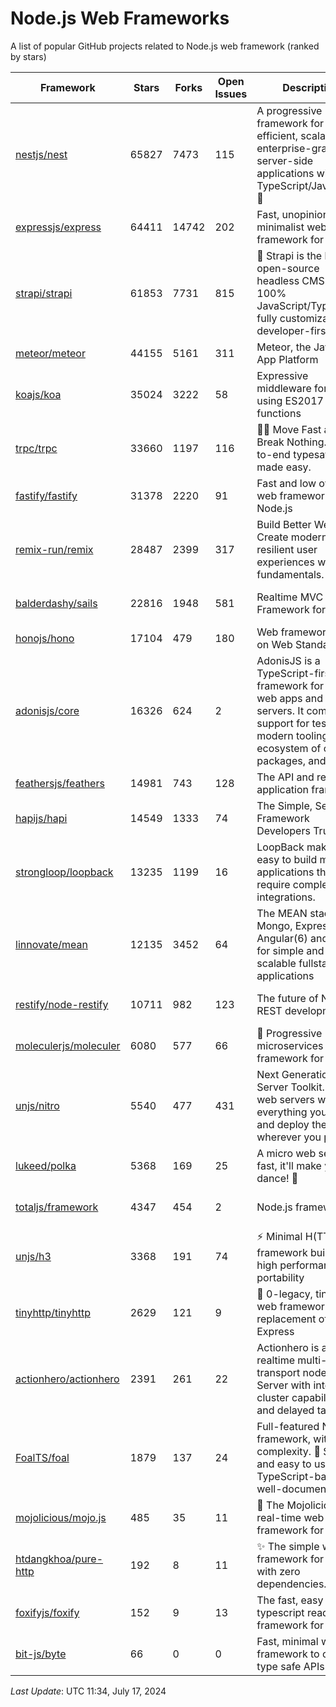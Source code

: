 # Node.js Web Frameworks
A list of popular GitHub projects related to Node.js web framework (ranked by stars)


| Framework | Stars | Forks | Open Issues | Description | Last Update | License |
| --------- | ----- | ----- | ----------- | ----------- | ----------- | ------- |
| [nestjs/nest](https://github.com/nestjs/nest) | 65827 | 7473 | 115 | A progressive Node.js framework for building efficient, scalable, and enterprise-grade server-side applications with TypeScript/JavaScript 🚀 | July 15, 2024 | MIT License |
| [expressjs/express](https://github.com/expressjs/express) | 64411 | 14742 | 202 | Fast, unopinionated, minimalist web framework for node. | June 26, 2024 | MIT License |
| [strapi/strapi](https://github.com/strapi/strapi) | 61853 | 7731 | 815 | 🚀 Strapi is the leading open-source headless CMS. It’s 100% JavaScript/TypeScript, fully customizable and developer-first. | July 16, 2024 | Other |
| [meteor/meteor](https://github.com/meteor/meteor) | 44155 | 5161 | 311 | Meteor, the JavaScript App Platform | July 15, 2024 | Other |
| [koajs/koa](https://github.com/koajs/koa) | 35024 | 3222 | 58 | Expressive middleware for node.js using ES2017 async functions | June 28, 2024 | MIT License |
| [trpc/trpc](https://github.com/trpc/trpc) | 33660 | 1197 | 116 | 🧙‍♀️  Move Fast and Break Nothing. End-to-end typesafe APIs made easy.  | July 16, 2024 | MIT License |
| [fastify/fastify](https://github.com/fastify/fastify) | 31378 | 2220 | 91 | Fast and low overhead web framework, for Node.js | July 16, 2024 | Other |
| [remix-run/remix](https://github.com/remix-run/remix) | 28487 | 2399 | 317 | Build Better Websites. Create modern, resilient user experiences with web fundamentals. | July 16, 2024 | MIT License |
| [balderdashy/sails](https://github.com/balderdashy/sails) | 22816 | 1948 | 581 | Realtime MVC Framework for Node.js | May 17, 2024 | MIT License |
| [honojs/hono](https://github.com/honojs/hono) | 17104 | 479 | 180 | Web framework built on Web Standards | July 16, 2024 | MIT License |
| [adonisjs/core](https://github.com/adonisjs/core) | 16326 | 624 | 2 | AdonisJS is a TypeScript-first web framework for building web apps and API servers. It comes with support for testing, modern tooling, an ecosystem of official packages, and more. | June 26, 2024 | MIT License |
| [feathersjs/feathers](https://github.com/feathersjs/feathers) | 14981 | 743 | 128 | The API and real-time application framework | July 10, 2024 | MIT License |
| [hapijs/hapi](https://github.com/hapijs/hapi) | 14549 | 1333 | 74 | The Simple, Secure Framework Developers Trust | July 04, 2024 | Other |
| [strongloop/loopback](https://github.com/strongloop/loopback) | 13235 | 1199 | 16 | LoopBack makes it easy to build modern applications that require complex integrations. | March 06, 2021 | Other |
| [linnovate/mean](https://github.com/linnovate/mean) | 12135 | 3452 | 64 | The MEAN stack uses Mongo, Express, Angular(6) and Node for simple and scalable fullstack js applications | July 09, 2023 |  |
| [restify/node-restify](https://github.com/restify/node-restify) | 10711 | 982 | 123 | The future of Node.js REST development | January 27, 2024 | MIT License |
| [moleculerjs/moleculer](https://github.com/moleculerjs/moleculer) | 6080 | 577 | 66 | :rocket: Progressive microservices framework for Node.js | June 13, 2024 | MIT License |
| [unjs/nitro](https://github.com/unjs/nitro) | 5540 | 477 | 431 | Next Generation Server Toolkit. Create web servers with everything you need and deploy them wherever you prefer. | July 17, 2024 | MIT License |
| [lukeed/polka](https://github.com/lukeed/polka) | 5368 | 169 | 25 | A micro web server so fast, it'll make you dance! :dancers: | June 23, 2024 | MIT License |
| [totaljs/framework](https://github.com/totaljs/framework) | 4347 | 454 | 2 | Node.js framework | March 22, 2024 | Other |
| [unjs/h3](https://github.com/unjs/h3) | 3368 | 191 | 74 | ⚡️ Minimal H(TTP) framework built for high performance and portability  | July 17, 2024 | MIT License |
| [tinyhttp/tinyhttp](https://github.com/tinyhttp/tinyhttp) | 2629 | 121 | 9 | 🦄 0-legacy, tiny & fast web framework as a replacement of Express | July 07, 2024 | MIT License |
| [actionhero/actionhero](https://github.com/actionhero/actionhero) | 2391 | 261 | 22 | Actionhero is a realtime multi-transport nodejs API Server with integrated cluster capabilities and delayed tasks | July 01, 2024 | Apache License 2.0 |
| [FoalTS/foal](https://github.com/FoalTS/foal) | 1879 | 137 | 24 | Full-featured Node.js framework, with no complexity. 🚀 Simple and easy to use, TypeScript-based and well-documented. | July 10, 2024 | MIT License |
| [mojolicious/mojo.js](https://github.com/mojolicious/mojo.js) | 485 | 35 | 11 | :unicorn: The Mojolicious real-time web framework for Node.js | April 26, 2024 | MIT License |
| [htdangkhoa/pure-http](https://github.com/htdangkhoa/pure-http) | 192 | 8 | 11 | ✨ The simple web framework for Node.js with zero dependencies. | May 14, 2024 | MIT License |
| [foxifyjs/foxify](https://github.com/foxifyjs/foxify) | 152 | 9 | 13 | The fast, easy to use & typescript ready web framework for Node.js | June 24, 2023 | MIT License |
| [bit-js/byte](https://github.com/bit-js/byte) | 66 | 0 | 0 | Fast, minimal web framework to create type safe APIs | July 13, 2024 |  |

*Last Update*: UTC 11:34, July 17, 2024